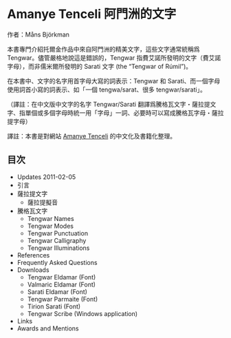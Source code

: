 # Amanye Tenceli 阿門洲的文字

作者：Måns Björkman

本書專門介紹托爾金作品中來自阿門洲的精美文字，這些文字通常統稱爲 Tengwar。儘管嚴格地說這是錯誤的，Tengwar 指費艾諾所發明的文字（費艾諾字母），而非儒米爾所發明的 Sarati 文字 (the “Tengwar of Rúmil”)。

在本書中、文字的名字用首字母大寫的詞表示：Tengwar 和 Sarati、而一個字母使用詞首小寫的詞表示、如「一個 tengwa/sarat、很多 tengwar/sarati」。

（譯註：在中文版中文字的名字 Tengwar/Sarati 翻譯爲騰格瓦文字・薩拉提文字、指單個或多個字母時統一用「字母」一詞、必要時可以寫成騰格瓦字母・薩拉提字母）

譯註：本書是對網站 [Amanye Tenceli](http://at.mansbjorkman.net) 的中文化及書籍化整理。

## 目次

- Updates 2011-02-05
- 引言
- 薩拉提文字
  - 薩拉提擬音
- 騰格瓦文字
  - Tengwar Names
  - Tengwar Modes
  - Tengwar Punctuation
  - Tengwar Calligraphy
  - Tengwar Illuminations 
- References
- Frequently Asked Questions
- Downloads
  - Tengwar Eldamar (Font)
  - Valmaric Eldamar (Font)
  - Sarati Eldamar (Font)
  - Tengwar Parmaite (Font)
  - Tirion Sarati (Font)
  - Tengwar Scribe (Windows application)
- Links
- Awards and Mentions